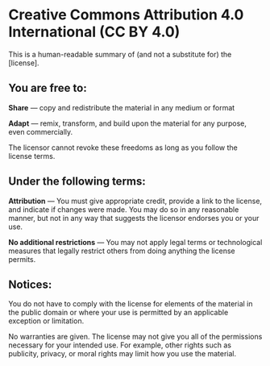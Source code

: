 Creative Commons Attribution 4.0 International (CC BY 4.0)
==========================================================

This is a human-readable summary of (and not a substitute for) the
[license].

You are free to:
----------------

**Share** — copy and redistribute the material in any medium or format

**Adapt** — remix, transform, and build upon the material for any purpose, even
commercially.

The licensor cannot revoke these freedoms as long as you follow the license
terms.

Under the following terms:
--------------------------

**Attribution** — You must give appropriate credit, provide a link to the
license, and indicate if changes were made. You may do so in any reasonable
manner, but not in any way that suggests the licensor endorses you or your use.

**No additional restrictions** — You may not apply legal terms or technological
measures that legally restrict others from doing anything the license permits.

Notices:
--------

You do not have to comply with the license for elements of the material in the
public domain or where your use is permitted by an applicable exception or
limitation.

No warranties are given. The license may not give you all of the permissions
necessary for your intended use. For example, other rights such as publicity,
privacy, or moral rights may limit how you use the material.
